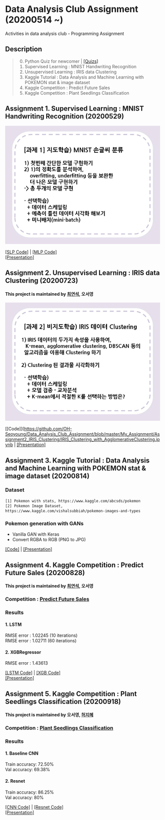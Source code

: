 # Data Analysis Club Assignment (20200514 ~)
Activities in data analysis club - Programming Assignment

## Description
> 0. Python Quiz for newcomer | [[Quizs]](https://github.com/OH-Seoyoung/Data_Analysis_Club_Assignment/tree/master/Assignment_for_newcomer)
> 1. Supervised Learning : MNIST Handwriting Recognition
> 2. Unsupervised Learning : IRIS data Clustering
> 3. Kaggle Tutorial : Data Analysis and Machine Learning with POKEMON stat & image dataset  
> 4. Kaggle Competition : Predict Future Sales  
> 5. Kaggle Competition : Plant Seedlings Classification  

## Assignment 1. Supervised Learning : MNIST Handwriting Recognition (20200529)
<img src="https://github.com/OH-Seoyoung/Data_Analysis_Club_Assignment/blob/master/BASELINE_code/Assignment1_MNIST_handwriting_recognition/assignment%201.jpg"  width="500" height="380">  

[[SLP Code]](https://github.com/OH-Seoyoung/Data_Analysis_Club_Assignment/blob/master/My_Assignment/Assignment1_MNIST_handwriting_recognition/1_SLP_with_MNIST.ipynb) | [[MLP Code]](https://github.com/OH-Seoyoung/Data_Analysis_Club_Assignment/blob/master/My_Assignment/Assignment1_MNIST_handwriting_recognition/2_MLP_with_MNIST.ipynb)  
[[Presentation]](My_Assignment/Assignment1_MNIST_handwriting_recognition/20200529_assignment1.pdf)

## Assignment 2. Unsupervised Learning : IRIS data Clustering (20200723)
#### This project is maintained by [최연석](https://github.com/YeonSeok-Choi), 오서영  
<img src="https://github.com/OH-Seoyoung/Data_Analysis_Club_Assignment/blob/master/BASELINE_code/Assignment2_IRIS_Clustering/assignment%202.jpg"  width="500" height="380">  

[[Code]](https://github.com/OH-Seoyoung/Data_Analysis_Club_Assignment/blob/master/My_Assignment/Assignment2_IRIS_Clustering/IRIS_Clustering_with_AgglomerativeClustering.ipynb | [[Presentation]](https://github.com/OH-Seoyoung/Data_Analysis_Club_Assignment/blob/master/My_Assignment/Assignment2_IRIS_Clustering/20200723_assignment2.pdf)


## Assignment 3. Kaggle Tutorial : Data Analysis and Machine Learning with POKEMON stat & image dataset (20200814)
### Dataset  
```
[1] Pokemon with stats, https://www.kaggle.com/abcsds/pokemon  
[2] Pokemon Image Dataset, https://www.kaggle.com/vishalsubbiah/pokemon-images-and-types  
```
### Pokemon generation with **GANs**
- Vanilla GAN with Keras
- Convert RGBA to RGB (PNG to JPG)

[[Code]](https://github.com/OH-Seoyoung/Data_Analysis_Club_Assignment/blob/master/My_Assignment/Assignment3_Data_Analysis_and_Machine_Learning_with_POKEMON_stat%26image_dataset/Pokemon_image_generation_with_GANs.ipynb) | [[Presentation]](https://github.com/OH-Seoyoung/Data_Analysis_Club_Assignment/blob/master/My_Assignment/Assignment3_Data_Analysis_and_Machine_Learning_with_POKEMON_stat%26image_dataset/20200814_assignment3.pdf)

## Assignment 4. Kaggle Competition : Predict Future Sales (20200828)
#### This project is maintained by [최연석](https://github.com/YeonSeok-Choi), 오서영  
### Competition : [Predict Future Sales](https://www.kaggle.com/c/competitive-data-science-predict-future-sales)  

### Results  
#### 1. LSTM  
RMSE error : 1.02245 (10 iterations)  
RMSE error : 1.02711 (60 iterations)  

#### 2. XGBRegressor
RMSE error : 1.43613  

[[LSTM Code]](https://github.com/OH-Seoyoung/Data_Analysis_Club_Assignment/blob/master/My_Assignment/Assignment4_Predict_Future_Sales/Predict_Future_Sales_with_LSTM.ipynb) | [[XGB Code]](https://github.com/OH-Seoyoung/Data_Analysis_Club_Assignment/blob/master/My_Assignment/Assignment4_Predict_Future_Sales/Predict_Future_Sales_with_Simple_Xgboost.ipynb)  
[[Presentation]](https://github.com/OH-Seoyoung/Data_Analysis_Club_Assignment/blob/master/My_Assignment/Assignment4_Predict_Future_Sales/20200828_assignment4.pdf) 

## Assignment 5. Kaggle Competition : Plant Seedlings Classification (20200918)  
#### This project is maintained by 오서영, [허지혜](https://github.com/jihyeheo)
### Competition : [Plant Seedlings Classification](https://www.kaggle.com/c/plant-seedlings-classification/overview)    

### Results  
#### 1. Baseline CNN  
Train accuracy: 72.50%  
Val accuracy: 69.38%    

#### 2. Resnet  
Train accuracy: 86.25%  
Val accuracy: 80%    

[[CNN Code]](https://github.com/OH-Seoyoung/Data_Analysis_Club_Assignment/blob/master/My_Assignment/Assignment5_Plant_Seedlings_Classification/Plant_Seedlings_Classification_with_CNN.ipynb) | [[Resnet Code]](https://github.com/OH-Seoyoung/Data_Analysis_Club_Assignment/blob/master/My_Assignment/Assignment5_Plant_Seedlings_Classification/Plant_Seedlings_Classification_with_Resnet.ipynb)  
[[Presentation]](https://github.com/OH-Seoyoung/Data_Analysis_Club_Assignment/blob/master/My_Assignment/Assignment5_Plant_Seedlings_Classification/20200918_assignment5.pdf)  
